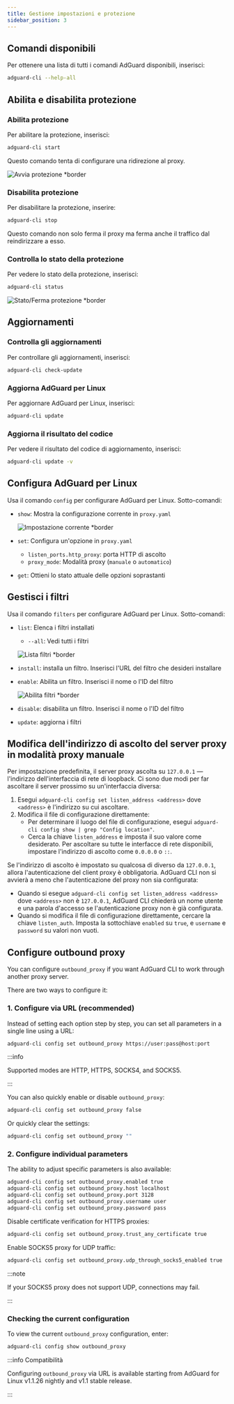 ```yaml
---
title: Gestione impostazioni e protezione
sidebar_position: 3
---
```


## Comandi disponibili

Per ottenere una lista di tutti i comandi AdGuard disponibili, inserisci:

```sh
adguard-cli --help-all
```

## Abilita e disabilita protezione

### Abilita protezione

Per abilitare la protezione, inserisci:

```sh
adguard-cli start
```

Questo comando tenta di configurare una ridirezione al proxy.

![Avvia protezione \*border](https://cdn.adtidy.org/content/Kb/ad_blocker/linux/start-protection.gif)

### Disabilita protezione

Per disabilitare la protezione, inserire:

```sh
adguard-cli stop
```

Questo comando non solo ferma il proxy ma ferma anche il traffico dal reindirizzare a esso.

### Controlla lo stato della protezione

Per vedere lo stato della protezione, inserisci:

```sh
adguard-cli status
```

![Stato/Ferma protezione \*border](https://cdn.adtidy.org/content/Kb/ad_blocker/linux/activation6.png)

## Aggiornamenti

### Controlla gli aggiornamenti

Per controllare gli aggiornamenti, inserisci:

```sh
adguard-cli check-update
```

### Aggiorna AdGuard per Linux

Per aggiornare AdGuard per Linux, inserisci:

```sh
adguard-cli update
```

### Aggiorna il risultato del codice

Per vedere il risultato del codice di aggiornamento, inserisci:

```sh
adguard-cli update -v
```

## Configura AdGuard per Linux

Usa il comando `config` per configurare AdGuard per Linux. Sotto-comandi:

- `show`: Mostra la configurazione corrente in `proxy.yaml`

  ![Impostazione corrente \*border](https://cdn.adtidy.org/content/Kb/ad_blocker/linux/activation7.png)

- `set`: Configura un'opzione in `proxy.yaml`
  - `listen_ports.http_proxy`: porta HTTP di ascolto
  - `proxy_mode`: Modalità proxy (`manuale` o `automatico`)

- `get`: Ottieni lo stato attuale delle opzioni soprastanti

## Gestisci i filtri

Usa il comando `filters` per configurare AdGuard per Linux. Sotto-comandi:

- `list`: Elenca i filtri installati

  - `--all`: Vedi tutti i filtri

  ![Lista filtri \*border](https://cdn.adtidy.org/content/Kb/ad_blocker/linux/filter-list.png)

- `install`: installa un filtro. Inserisci l'URL del filtro che desideri installare

- `enable`: Abilita un filtro. Inserisci il nome o l'ID del filtro

  ![Abilita filtri \*border](https://cdn.adtidy.org/content/Kb/ad_blocker/linux/built-in-filters.png)

- `disable`: disabilita un filtro. Inserisci il nome o l'ID del filtro

- `update`: aggiorna i filtri

## Modifica dell'indirizzo di ascolto del server proxy in modalità proxy manuale

Per impostazione predefinita, il server proxy ascolta su `127.0.0.1` — l'indirizzo dell'interfaccia di rete di loopback.
Ci sono due modi per far ascoltare il server prossimo su un'interfaccia diversa:

1. Esegui `adguard-cli config set listen_address <address>` dove `<address>` è l'indirizzo su cui ascoltare.
2. Modifica il file di configurazione direttamente:
   - Per determinare il luogo del file di configurazione, esegui `adguard-cli config show | grep "Config location"`.
   - Cerca la chiave `listen_address` e imposta il suo valore come desiderato. Per ascoltare su tutte le interfacce di rete disponibili, impostare l'indirizzo di ascolto come `0.0.0.0` o `::`.

Se l'indirizzo di ascolto è impostato su qualcosa di diverso da `127.0.0.1`, allora l'autenticazione del client proxy è obbligatoria. AdGuard CLI non si avvierà a meno che l'autenticazione del proxy non sia configurata:

- Quando si esegue `adguard-cli config set listen_address <address>` dove `<address>` non è `127.0.0.1`, AdGuard CLI chiederà un nome utente e una parola d'accesso se l'autenticazione proxy non è già configurata.
- Quando si modifica il file di configurazione direttamente, cercare la chiave `listen_auth`. Imposta la sottochiave `enabled` su `true`, e `username` e `password` su valori non vuoti.

## Configure outbound proxy

You can configure `outbound_proxy` if you want AdGuard CLI to work through another proxy server.

There are two ways to configure it:

### 1. Configure via URL (recommended)

Instead of setting each option step by step, you can set all parameters in a single line using a URL:

```sh
adguard-cli config set outbound_proxy https://user:pass@host:port
```

:::info

Supported modes are HTTP, HTTPS, SOCKS4, and SOCKS5.

:::

You can also quickly enable or disable `outbound_proxy`:

```sh
adguard-cli config set outbound_proxy false
```

Or quickly clear the settings:

```sh
adguard-cli config set outbound_proxy ""
```

### 2. Configure individual parameters

The ability to adjust specific parameters is also available:

```sh
adguard-cli config set outbound_proxy.enabled true
adguard-cli config set outbound_proxy.host localhost
adguard-cli config set outbound_proxy.port 3128
adguard-cli config set outbound_proxy.username user
adguard-cli config set outbound_proxy.password pass
```

Disable certificate verification for HTTPS proxies:

```sh
adguard-cli config set outbound_proxy.trust_any_certificate true
```

Enable SOCKS5 proxy for UDP traffic:

```sh
adguard-cli config set outbound_proxy.udp_through_socks5_enabled true
```

:::note

If your SOCKS5 proxy does not support UDP, connections may fail.

:::

### Checking the current configuration

To view the current `outbound_proxy` configuration, enter:

```sh
adguard-cli config show outbound_proxy
```

:::info Compatibilità

Configuring `outbound_proxy` via URL is available starting from AdGuard for Linux v1.1.26 nightly and v1.1 stable release.

:::
